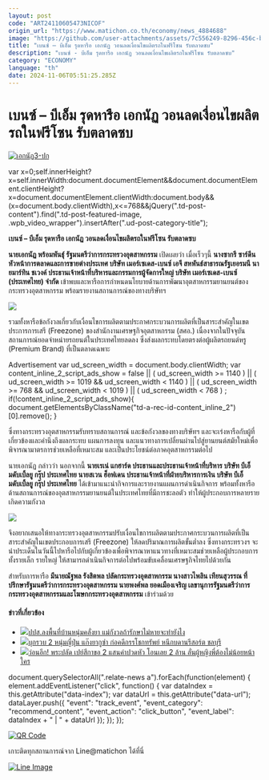 ```yaml
---
layout: post
code: "ART24110605473NICOF"
origin_url: "https://www.matichon.co.th/economy/news_4884688"
image: "https://github.com/user-attachments/assets/7c556249-8296-456c-bda0-f3a7810960c7"
title: "เบนซ์ – บีเอ็ม รุดหารือ เอกนัฏ วอนลดเงื่อนไขผลิตรถในฟรีโซน รับตลาดซบ"
description: "เบนซ์ - บีเอ็ม รุดหารือ เอกนัฏ วอนลดเงื่อนไขผลิตรถในฟรีโซน รับตลาดซบ"
category: "ECONOMY"
language: "th"
date: 2024-11-06T05:51:25.285Z
---
```


# เบนซ์ – บีเอ็ม รุดหารือ เอกนัฏ วอนลดเงื่อนไขผลิตรถในฟรีโซน รับตลาดซบ

[![](https://www.matichon.co.th/wp-content/uploads/2024/11/เอกนัฏ3-ปก.jpg "เอกนัฏ3-ปก")](https://www.matichon.co.th/wp-content/uploads/2024/11/เอกนัฏ3-ปก.jpg)

var x=0;self.innerHeight?x=self.innerWidth:document.documentElement&&document.documentElement.clientHeight?x=document.documentElement.clientWidth:document.body&&(x=document.body.clientWidth),x<=768&&jQuery(".td-post-content").find(".td-post-featured-image, .wpb\_video\_wrapper").insertAfter(".ud-post-category-title");

**เบนซ์ – บีเอ็ม รุดหารือ เอกนัฏ วอนลดเงื่อนไขผลิตรถในฟรีโซน รับตลาดซบ**

**นายเอกนัฏ พร้อมพันธุ์ รัฐมนตรีว่าการกระทรวงอุตสาหกรรม** เปิดเผยว่า เมื่อเร็วๆนี้ **นางซากรี ซาร์ดีน หัวหน้าการตลาดและการขายต่างประเทศ บริษัท เมอร์เซเดส-เบนซ์ เอจี สหพันธ์สาธารณรัฐเยอรมนี นายมาร์ทิน ชเวงค์ ประธานเจ้าหน้าที่บริหารและกรรมการผู้จัดการใหญ่ บริษัท เมอร์เซเดส-เบนซ์ (ประเทศไทย) จำกัด** เข้าพบและหารือการกำหนดนโยบายด้านการพัฒนาอุตสาหกรรมยานยนต์ของกระทรวงอุตสาหกรรม พร้อมรายงานสถานการณ์ของทางบริษัทฯ

![](https://www.matichon.co.th/wp-content/uploads/2024/11/เบนซ์-1024x683.jpg)

รวมทั้งหารือข้อกังวลเกี่ยวกับเงื่อนไขการผลิตตามประกาศกระบวนการผลิตที่เป็นสาระสำคัญในเขตประการการเสรี (Freezone) ของสำนักงานเศรษฐกิจอุตสาหกรรม (สศอ.) เนื่องจากในปัจจุบันสถานการณ์ยอดจำหน่ายรถยนต์ในประเทศไทยลดลง ซึ่งส่งผลกระทบโดยตรงต่อผู้ผลิตรถยนต์หรู (Premium Brand) ที่เป็นตลาดเฉพาะ

Advertisement var ud\_screen\_width = document.body.clientWidth; var content\_inline\_2\_script\_ads\_show = false || ( ud\_screen\_width >= 1140 ) || ( ud\_screen\_width >= 1019 && ud\_screen\_width < 1140 ) || ( ud\_screen\_width >= 768 && ud\_screen\_width < 1019 ) || ( ud\_screen\_width < 768 ) ; if(!content\_inline\_2\_script\_ads\_show){ document.getElementsByClassName("td-a-rec-id-content\_inline\_2")\[0\].remove(); }

ซึ่งทางกระทรวงอุตสาหกรรมรับทราบสถานการณ์ และข้อกังวลของทางบริษัทฯ และจะเร่งหารือกับผู้ที่เกี่ยวข้องและคำนึงถึงผลกระทบ แผนการลงทุน และแนวทางการเปลี่ยนผ่านไปสู่ยานยนต์สมัยใหม่เพื่อพิจารณามาตรการช่วยเหลือที่เหมาะสม และเป็นประโยชน์ต่อภาคอุตสาหกรรมต่อไป

นายเอกนัฏ กล่าวว่า นอกจากนี้ **นายเรเน่ แกฮาร์ด ประธานและประธานเจ้าหน้าที่บริหาร บริษัท บีเอ็มดับเบิ้ลยู กรุ๊ป ประเทศไทย นายสเวน ฮ็อฟเดน ประธานเจ้าหน้าที่ฝ่ายบริหารการเงิน บริษัท บีเอ็มดับเบิ้ลยู กรุ๊ป ประเทศไทย** ได้เข้ามาแนะนำกิจการและรายงานแผนการดำเนินกิจการ พร้อมทั้งหารือด้านสถานการณ์ของอุตสาหกรรมยานยนต์ในประเทศไทยที่มีการชะลอตัว ทำให้ผู้ประกอบการหลายรายเกิดความกังวล

![](https://www.matichon.co.th/wp-content/uploads/2024/11/บีเอ็ม-1024x683.jpg)

จึงอยากเสนอให้ทางกระทรวงอุตสาหกรรมปรับเงื่อนไขการผลิตตามประกาศกระบวนการผลิตที่เป็นสาระสำคัญในเขตประกอบการเสรี (Freezone) ให้ลดปริมาณการผลิตขั้นต่ำลง ซึ่งทางกระทรวงฯ จะนำประเด็นในวันนี้ไปหารือไปกับผู้เกี่ยวข้องเพื่อพิจารณาหาแนวทางที่เหมาะสมช่วยเหลือผู้ประกอบการ ทั้งรายเล็ก รายใหญ่ ให้สามารถดำเนินกิจการต่อไปพร้อมขับเคลื่อนเศรษฐกิจไทยไปด้วยกัน

สำหรับการหารือ **มีนายณัฐพล รังสิตพล ปลัดกระทรวงอุตสาหกรรม นางสาวไพลิน เทียนสุวรรณ ที่ปรึกษารัฐมนตรีว่าการกระทรวงอุตสาหกรรม นายพงศ์พล ยอดเมืองเจริญ เลขานุการรัฐมนตรีว่าการกระทรวงอุตสาหกรรมและโฆษกกระทรวงอุตสาหกรรม** เข้าร่วมด้วย

#### ข่าวที่เกี่ยวข้อง

*   [![](https://www.matichon.co.th/wp-content/uploads/2024/11/พระอก.00_00_34_26.Still0053.jpg)ปปส.ลงพื้นที่บ้านหนุ่มคลั่งยา แม่กังวลถ้ารักษาไม่หายจะทำยังไง](https://www.matichon.co.th/region/news_4884687)
*   [![](https://www.matichon.co.th/wp-content/uploads/2024/11/59898.jpg)บุกรวบ 2 หนุ่มญี่ปุ่น แก๊งยากูซ่า ก่อคดีกรรโชกทรัพย์ หนีกบดานรีสอร์ต ชลบุรี](https://www.matichon.co.th/local/crime/news_4884683)
*   [![](https://www.matichon.co.th/wp-content/uploads/2024/11/พรร54เบลอ.jpg)ว่อนอีก! พระปลัด เปย์สีกาขอ 2 แสนค่าปวดหัว โอนเลย 2 ล้าน ลั่นผู้หญิงพี่ต้องไม่น้อยหน้าใคร](https://www.matichon.co.th/social/news_4884662)

document.querySelectorAll(".relate-news a").forEach(function(element) { element.addEventListener("click", function() { var dataIndex = this.getAttribute("data-index"); var dataUrl = this.getAttribute("data-url"); dataLayer.push({ "event": "track\_event", "event\_category": "recommend\_content", "event\_action": "click\_button", "event\_label": dataIndex + " | " + dataUrl }); }); });

[![QR Code](https://www.matichon.co.th/wp-content/uploads/2023/07/wob1371z.jpg)](https://lin.ee/ht0nDxX)

เกาะติดทุกสถานการณ์จาก Line@matichon ได้ที่นี่

[![Line Image](https://www.matichon.co.th/wp-content/uploads/2023/07/th.png)](https://lin.ee/ht0nDxX)